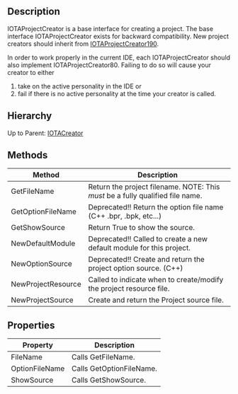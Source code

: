 ## Description
IOTAProjectCreator is a base interface for creating a project. The base interface IOTAProjectCreator exists for backward compatibility. New project creators should inherit from [IOTAProjectCreator190](IOTAProjectCreator190).

In order to work properly in the current IDE, each IOTAProjectCreator should also implement IOTAProjectCreator80.  Failing to do so will cause your creator to either 
  1) take on the active personality in the IDE or 
  2) fail if there is no active personality at the time your creator is called.

## Hierarchy
Up to Parent: [IOTACreator](IOTACreator)

## Methods
| Method | Description |
| ------------- | ------------- |
| GetFileName |  Return the project filename. NOTE: This *must* be a fully qualified file name.  | 
| GetOptionFileName |  Deprecated!! Return the option file name (C++ .bpr, .bpk, etc...)  | 
| GetShowSource |  Return True to show the source.  | 
| NewDefaultModule |  Deprecated!! Called to create a new default module for this project. | 
| NewOptionSource |  Deprecated!! Create and return the project option source. (C++)  | 
| NewProjectResource |  Called to indicate when to create/modify the project resource file. | 
| NewProjectSource |  Create and return the Project source file.  | 

## Properties
| Property | Description |
| ------------- | ------------- |
| FileName | Calls GetFileName. | 
| OptionFileName | Calls GetOptionFileName. | 
| ShowSource | Calls GetShowSource. | 
